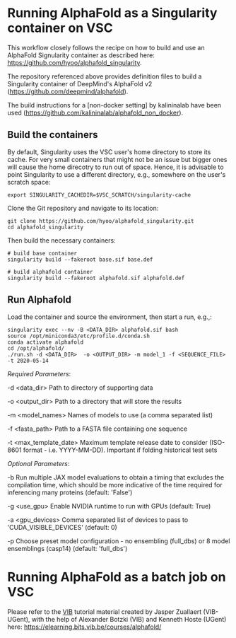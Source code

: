 # Running AlphaFold as a Singularity container on VSC

This workflow closely follows the recipe on how to build and use an AlphaFold Signularity container as described here: https://github.com/hyoo/alphafold_singularity.

The repository referenced above provides definition files to build a Singularity container of DeepMind's AlphaFold v2 (https://github.com/deepmind/alphafold).

The build instructions for a [non-docker setting] by kalininalab have been used (https://github.com/kalininalab/alphafold_non_docker).

## Build the containers

By default, Singularity uses the VSC user's home directory to store its cache. For very small containers that might not be an issue but bigger ones will cause the home direcotry to run out of space. Hence, it is advisable to point Singularity to use a different directory, e.g., somewhere on the user's scratch space:

```
export SINGULARITY_CACHEDIR=$VSC_SCRATCH/singularity-cache
```

Clone the Git repository and navigate to its location:

```
git clone https://github.com/hyoo/alphafold_singularity.git
cd alphafold_singularity
```

Then build the necessary containers:

```
# build base container
singularity build --fakeroot base.sif base.def

# build alphafold container
singularity build --fakeroot alphafold.sif alphafold.def
```

## Run Alphafold

Load the container and source the environment, then start a run, e.g.,:

```
singularity exec --nv -B <DATA_DIR> alphafold.sif bash
source /opt/miniconda3/etc/profile.d/conda.sh
conda activate alphafold
cd /opt/alphafold/
./run.sh -d <DATA_DIR>  -o <OUTPUT_DIR> -m model_1 -f <SEQUENCE_FILE> -t 2020-05-14
```

*Required Parameters*:

-d <data_dir>     Path to directory of supporting data

-o <output_dir>   Path to a directory that will store the results

-m <model_names>  Names of models to use (a comma separated list)

-f <fasta_path>   Path to a FASTA file containing one sequence

-t <max_template_date> Maximum template release date to consider (ISO-8601 format - i.e. YYYY-MM-DD). Important if folding historical test sets


*Optional Parameters*:

-b <benchmark>    Run multiple JAX model evaluations to obtain a timing that excludes the compilation time, which should be more indicative of the time required for inferencing many proteins (default: 'False')
  
-g <use_gpu>      Enable NVIDIA runtime to run with GPUs (default: True)
  
-a <gpu_devices>  Comma separated list of devices to pass to 'CUDA_VISIBLE_DEVICES' (default: 0)
  
-p <preset>       Choose preset model configuration - no ensembling (full_dbs) or 8 model ensemblings (casp14) (default: 'full_dbs')

# Running AlphaFold as a batch job on VSC
Please refer to the [VIB](https://vib.be/) tutorial material created by Jasper Zuallaert (VIB-UGent), with the help of Alexander Botzki (VIB) and Kenneth Hoste (UGent) here:  https://elearning.bits.vib.be/courses/alphafold/
